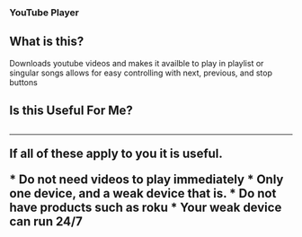 ### YouTube Player

<h2> What is this? </h2>
<p> Downloads youtube videos and makes it availble to play in playlist or singular songs
allows for easy controlling with next, previous, and stop buttons </p>

<h2> Is this Useful For Me? <h2>
<hr>
<p> If all of these apply to you it is useful. </p>
    * Do not need videos to play immediately 
    * Only one device, and a weak device that is.
    * Do not have products such as roku
    * Your weak device can run 24/7
